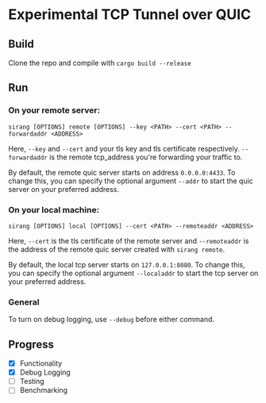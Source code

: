 # Experimental TCP Tunnel over QUIC

## Build
Clone the repo and compile with ```cargo build --release```

## Run

### On your remote server:
```
sirang [OPTIONS] remote [OPTIONS] --key <PATH> --cert <PATH> --forwardaddr <ADDRESS>
```
Here, ```--key``` and ```--cert``` and your tls key and tls certificate respectively.
```--forwardaddr``` is the remote tcp_address you're forwarding your traffic to.

By default, the remote quic server starts on address `0.0.0.0:4433`.
To change this, you can specify the optional argument ```--addr``` to start the quic server on your preferred address.

### On your local machine:
```
sirang [OPTIONS] local [OPTIONS] --cert <PATH> --remoteaddr <ADDRESS>
```
Here, ```--cert``` is the tls certificate of the remote server and ```--remoteaddr``` is the address of the remote quic server created with ```sirang remote```.

By default, the local tcp server starts on `127.0.0.1:8080`.
To change this, you can specify the optional argument ```--localaddr``` to start the tcp server on your preferred address.

### General

To turn on debug logging, use ```--debug``` before either command.

## Progress

- [x] Functionality
- [x] Debug Logging
- [ ] Testing
- [ ] Benchmarking
